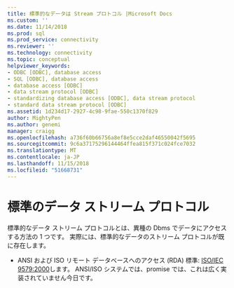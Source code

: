 ```yaml
---
title: 標準的なデータは Stream プロトコル |Microsoft Docs
ms.custom: ''
ms.date: 11/14/2018
ms.prod: sql
ms.prod_service: connectivity
ms.reviewer: ''
ms.technology: connectivity
ms.topic: conceptual
helpviewer_keywords:
- ODBC [ODBC], database access
- SQL [ODBC], database access
- database access [ODBC]
- data stream protocol [ODBC]
- standardizing database access [ODBC], data stream protocol
- standard data stream protocol [ODBC]
ms.assetid: 1d234d17-2927-4c98-9fae-550c1370f829
author: MightyPen
ms.author: genemi
manager: craigg
ms.openlocfilehash: a736f60b66756a8ef8e5cce2daf46550042f5695
ms.sourcegitcommit: 9c6a37175296144464ffea815f371c024fce7032
ms.translationtype: MT
ms.contentlocale: ja-JP
ms.lasthandoff: 11/15/2018
ms.locfileid: "51668731"
---
```

# <a name="standard-data-stream-protocol"></a>標準のデータ ストリーム プロトコル
標準的なデータ ストリーム プロトコルとは、異種の Dbms でデータにアクセスする方法の 1 つです。 実際には、標準的なデータのストリーム プロトコルが既に存在します。

- ANSI および ISO リモート データベースへのアクセス (RDA) 標準: [ISO/IEC 9579:2000](https://www.iso.org/iso/catalogue_detail.htm?csnumber=30615)します。 ANSI/ISO システムでは、promise では、これは広く実装されていません今日です。
